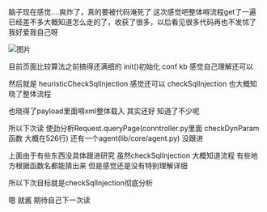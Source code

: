 脑子现在感觉....爽炸了，真的要被代码淹死了 这次感觉吧整体嘚流程get了一遍 已经差不多大概知道怎么走的了，收获了很多，以后看见很多代码再也不发怵了
我好爱我自己呀

![图片](https://uploader.shimo.im/f/Av3OSVUZBcYike0U.png!thumbnail)

目前页面比较算法之前搞得还满细的 init()初始化 conf kb 感觉自己理解还可以

然后就是 heuristicCheckSqlInjection 感觉还可以 checkSqlInjection 也大概知晓了整体流程

也晓得了payload里面嘚xml整体载入 其实还好 知道了不少呢

所以下次读 使劲分析Request.queryPage(conntroller.py里面 checkDynParam 函数 大概在526行) 还有一个agent(lib/core/agent.py) 没跟进

上面由于有些东西没具体跟进研究 虽然checkSqlInjection 大概知道流程 有些地方根据函数名都能猜出来 但是感觉还是没有特别理解详细 

所以下次目标就是checkSqlInjection彻底分析

嗯 就酱 期待自己下一次读 

